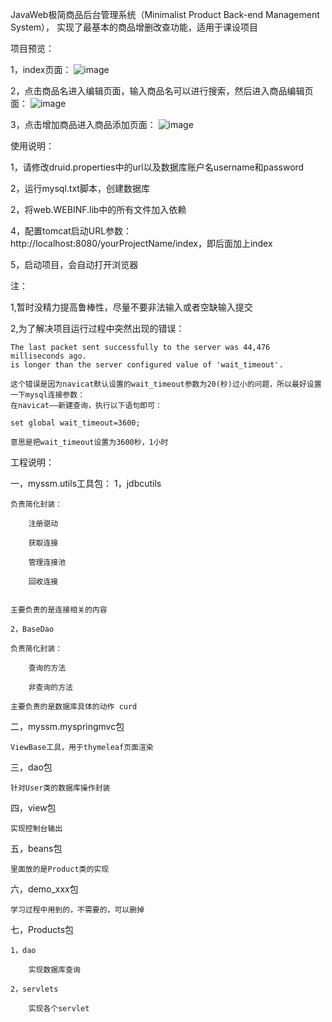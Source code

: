 JavaWeb极简商品后台管理系统（Minimalist Product Back-end Management System）， 实现了最基本的商品增删改查功能，适用于课设项目

项目预览：

1，index页面：
![image](https://github.com/Pluto365/MPM_System/assets/69197910/4e209660-54fd-492d-9fe6-bb6d5533ecee)

2，点击商品名进入编辑页面，输入商品名可以进行搜索，然后进入商品编辑页面：
![image](https://github.com/Pluto365/MPM_System/assets/69197910/e3180489-2efb-443d-a358-a709d63aca02)

3，点击增加商品进入商品添加页面：
![image](https://github.com/Pluto365/MPM_System/assets/69197910/e1ccf0ce-fab5-466e-8dfb-2496800c728b)





使用说明：

1，请修改druid.properties中的url以及数据库账户名username和password

2，运行mysql.txt脚本，创建数据库

2，将web.WEBINF.lib中的所有文件加入依赖

4，配置tomcat启动URL参数：http://localhost:8080/yourProjectName/index，即后面加上index

5，启动项目，会自动打开浏览器


注：

1,暂时没精力提高鲁棒性，尽量不要非法输入或者空缺输入提交

2,为了解决项目运行过程中突然出现的错误：

    The last packet sent successfully to the server was 44,476 milliseconds ago.
    is longer than the server configured value of 'wait_timeout'.

    这个错误是因为navicat默认设置的wait_timeout参数为20(秒)过小的问题，所以最好设置一下mysql连接参数：
    在navicat——新建查询，执行以下语句即可：

    set global wait_timeout=3600;

    意思是把wait_timeout设置为3600秒，1小时



工程说明：

一，myssm.utils工具包：
    1，jdbcutils
    
    负责简化封装：
        
        注册驱动
        
        获取连接
        
        管理连接池
        
        回收连接
        
    
    主要负责的是连接相关的内容
    
    2，BaseDao
    
    负责简化封装：
    
        查询的方法
        
        非查询的方法
        
    主要负责的是数据库具体的动作 curd
    
二，myssm.myspringmvc包

    ViewBase工具，用于thymeleaf页面渲染
    
三，dao包

    针对User类的数据库操作封装
    
四，view包

    实现控制台输出
    
五，beans包

    里面放的是Product类的实现
    
六，demo_xxx包

    学习过程中用到的，不需要的，可以删掉
    
七，Products包

    1，dao
    
        实现数据库查询
        
    2，servlets
    
        实现各个servlet








